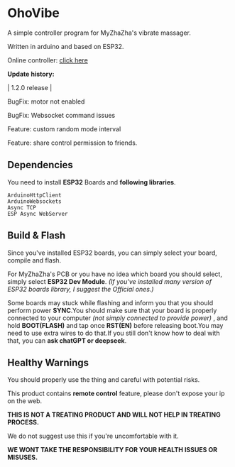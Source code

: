 # OhoVibe
A simple controller program for MyZhaZha's vibrate massager.

Written in arduino and based on ESP32.

Online controller: [click here](https://eterill.xyz/OhoVibe/)

**Update history:**

| 1.2.0 release |

BugFix: motor not enabled

BugFix: Websocket command issues

Feature: custom random mode interval

Feature: share control permission to friends.

## Dependencies

You need to install **ESP32** Boards and **following libraries**.

```text
ArduinoHttpClient
ArduinoWebsockets
Async TCP
ESP Async WebServer
```

## Build & Flash

Since you've installed ESP32 boards, you can simply select your board, compile and flash. 

For MyZhaZha's PCB or you have no idea which board you should select, simply select **ESP32 Dev Module**. *(If you've installed many version of ESP32 boards library, I suggest the Official ones.)*

Some boards may stuck while flashing and inform you that you should perform power **SYNC**.You should make sure that your board is properly connected to your computer *(not simply connected to provide power)* , and hold **BOOT(FLASH)** and tap once **RST(EN)** before releasing boot.You may need to use extra wires to do that.If you still don't know how to deal with that, you can **ask chatGPT or deepseek**. 

## Healthy Warnings

You should properly use the thing and careful with potential risks.

This product contains **remote control** feature, please don't expose your ip on the web.

**THIS IS NOT A TREATING PRODUCT AND WILL NOT HELP IN TREATING PROCESS.**

We do not suggest use this if you're uncomfortable with it.

**WE WONT TAKE THE RESPONSIBILITY FOR YOUR HEALTH ISSUES OR MISUSES.**
